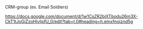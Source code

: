 CRM-group (ex. Email Soldiers)  

https://docs.google.com/document/d/1w1CsZR2bjXTbodu26m3X-CkT1tJoGiZzoHlvIjsfU_0/edit?tab=t.0#heading=h.emxfnoiznd5g
